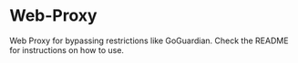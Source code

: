 # Web-Proxy
Web Proxy for bypassing restrictions like GoGuardian. Check the README for instructions on how to use.
